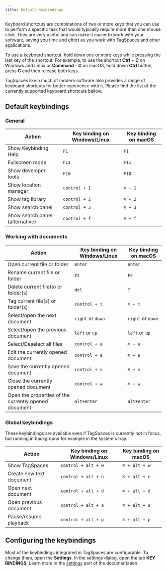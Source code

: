 ```yaml
---
title: Default Keybindings
---
```


Keyboard shortcuts are combinations of two or more keys that you can use to perform a specific task that would typically require more than one mouse click. They are very useful and can make it easier to work with your software, saving you time and effort as you work with TagSpaces and other applications.

To use a keyboard shortcut, hold down one or more keys while pressing the last key of the shortcut. For example, to use the shortcut **Ctrl** + **C** on Windows and Linux or **Command** - **C** on macOS, hold down **Ctrl** button, press **C** and then release both keys.

TagSpaces like a much of modern software also provides a range of keyboard shortcuts for better experience with it. Please find the list of the currently supported keyboard shortcuts bellow.

## Default keybindings

### General

| Action                          | Key binding on Windows/Linux | Key binding on macOS |
| ------------------------------- | ---------------------------- | -------------------- |
| Show Keybinding Help            | `F1`                         | `F1`                 |
| Fullscreen mode                 | `F11`                        | `F11`                |
| Show developer tools            | `F10`                        | `F10`                |
| Show location manager           | `control + 1`                | `⌘ + 1`              |
| Show tag library                | `control + 2`                | `⌘ + 2`              |
| Show search panel               | `control + 3`                | `⌘ + 3`              |
| Show search panel (alternative) | `control + f`                | `⌘ + f`              |

### Working with documents

| Action                                               | Key binding on Windows/Linux | Key binding on macOS |
| ---------------------------------------------------- | ---------------------------- | -------------------- |
| Open current file or folder                          | `enter`                      | `enter`              |
| Rename current file or folder                        | `F2`                         | `F2`                 |
| Delete current file(s) or folder(s)                  | `del`                        | `?`                  |
| Tag current file(s) or folder(s)                     | `control + t`                | `⌘ + t`              |
| Select/open the next document                        | `right` or `down`            | `right` or `down`    |
| Select/open the previous document                    | `left` or `up`               | `left` or `up`       |
| Select/Deselect all files                            | `control + a`                | `⌘ + a`              |
| Edit the currently opened document                   | `control + e`                | `⌘ + e`              |
| Save the currently opened document                   | `control + s`                | `⌘ + s`              |
| Close the currently opened document                  | `control + w`                | `⌘ + w`              |
| Open the properties of the currently opened document | `alt+enter`                  | `alt+enter`          |

<!--| Reload the currently opened document | `control + r` | `⌘ + r` |-->

### Global keybindings

These keybindings are available even if TagSpaces is currently not in focus, but running in background for example in the system's tray.

| Action                   | Key binding on Windows/Linux | Key binding on macOS |
| ------------------------ | ---------------------------- | -------------------- |
| Show TagSpaces           | `control + alt + w`          | `⌘ + alt + w`        |
| Create new text document | `control + alt + n`          | `⌘ + alt + n`        |
| Open next document       | `control + alt + d`          | `⌘ + alt + d`        |
| Open previous document   | `control + alt + a`          | `⌘ + alt + a`        |
| Pause/resume playback    | `control + alt + p`          | `⌘ + alt + p`        |

## Configuring the keybindings

Most of the keybindings integrated in TagSpaces are configurable. To change them, open the **Settings**. In the settings dialog, open the tab **KEY BINDINGS**. Learn more in the [settings](/ui/settings.md#key-bindings) part of the documentation.
